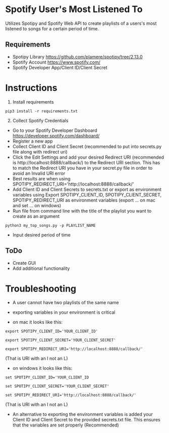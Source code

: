# Spotify User's Most Listened To
Utilizes Spotipy and Spotify Web API to create playlists of a users's most listened to songs for a certain period of time.

## Requirements
* Spotipy Library https://github.com/plamere/spotipy/tree/2.13.0
* Spotify Account https://www.spotify.com/
* Spotify Developer App/Client ID/Client Secret

# Instructions
1) Install requirements

`pip3 install -r requirements.txt`

2) Collect Spotify Credentials
* Go to your Spotify Developer Dashboard https://developer.spotify.com/dashboard/
* Register a new app
* Collect Client ID and Client Secret (recommended to put into secrets.py file along with redirect uri)
* Click the Edit Settings and add your desired Redirect URI (recommended is http://localhost:8888/callback/) to the Redirect URI section. This has to match the Redirect URI you have in your secret.py file in order to avoid an Invalid URI error
* Best results are when using SPOTIPY_REDIRECT_URI='http://localhost:8888/callback/'
* Add Client ID and Client Secrets to secrets.txt or export as environment variables using Export SPOTIPY_CLIENT_ID, SPOTIPY_CLIENT_SECRET, SPOTIPY_REDIRECT_URI as environment variables (export ... on mac and set ... on windows)
* Run file from command line with the title of the playlist you want to create as an argument

`python3 my_top_songs.py -p PLAYLIST_NAME`
* Input desired period of time

## ToDo
* Create GUI
* Add additional functionality

# Troubleshooting
* A user cannot have two playlists of the same name
* exporting variables in your environment is critical

* on mac it looks like this:

`export SPOTIPY_CLIENT_ID='YOUR_CLIENT_ID'`

`export SPOTIPY_CLIENT_SECRET='YOUR_CLIENT_SECRET'`

`export SPOTIPY_REDIRECT_URI='http://localhost:8888/callback/'`

(That is URI with an I not an L)

* on windows it looks like this:

`set SPOTIPY_CLIENT_ID='YOUR_CLIENT_ID`

`set SPOTIPY_CLIENT_SECRET='YOUR_CLIENT_SECRET'`

`set SPOTIPY_REDIRECT_URI='http://localhost:8888/callback/'` 

(That is URI with an I not an L)

* An alternative to exporting the environment variables is added your Client ID and Client Secret to the provided secrets.txt file. This ensures that the variables are set properly (Recommended)

